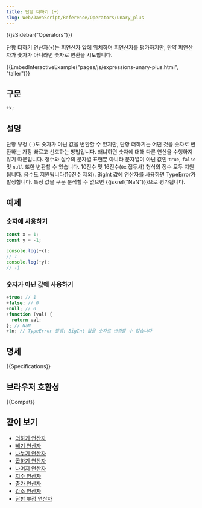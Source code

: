 ```yaml
---
title: 단항 더하기 (+)
slug: Web/JavaScript/Reference/Operators/Unary_plus
---
```


{{jsSidebar("Operators")}}

단항 더하기 연산자(`+`)는 피연산자 앞에 위치하며 피연산자를 평가하지만, 만약 피연산자가 숫자가 아니라면 숫자로 변환을 시도합니다.

{{EmbedInteractiveExample("pages/js/expressions-unary-plus.html", "taller")}}

## 구문

```js
+x;
```

## 설명

단항 부정 (`-`)도 숫자가 아닌 값을 변환할 수 있지만, 단항 더하기는
어떤 것을 숫자로 변환하는 가장 빠르고 선호하는 방법입니다. 왜냐하면 숫자에 대해 다른 연산을 수행하지 않기 때문입니다.
정수와 실수의 문자열 표현뿐 아니라 문자열이 아닌 값인 `true`, `false` 및 `null` 또한 변환할 수 있습니다.
10진수 및 16진수(`0x` 접두사) 형식의 정수 모두 지원됩니다. 음수도 지원됩니다(16진수 제외).
BigInt 값에 연산자를 사용하면 TypeError가 발생합니다. 특정 값을 구문 분석할 수 없으면 {{jsxref("NaN")}}으로 평가됩니다.

## 예제

### 숫자에 사용하기

```js
const x = 1;
const y = -1;

console.log(+x);
// 1
console.log(+y);
// -1
```

### 숫자가 아닌 값에 사용하기

```js
+true; // 1
+false; // 0
+null; // 0
+function (val) {
  return val;
}; // NaN
+1n; // TypeError 발생: BigInt 값을 숫자로 변경할 수 없습니다
```

## 명세

{{Specifications}}

## 브라우저 호환성

{{Compat}}

## 같이 보기

- [더하기 연산자](/ko/docs/Web/JavaScript/Reference/Operators/Addition)
- [빼기 연산자](/ko/docs/Web/JavaScript/Reference/Operators/Subtraction)
- [나누기 연산자](/ko/docs/Web/JavaScript/Reference/Operators/Division)
- [곱하기 연산자](/ko/docs/Web/JavaScript/Reference/Operators/Multiplication)
- [나머지 연산자](/ko/docs/Web/JavaScript/Reference/Operators/Remainder)
- [지수 연산자](/ko/docs/Web/JavaScript/Reference/Operators/Exponentiation)
- [증가 연산자](/ko/docs/Web/JavaScript/Reference/Operators/Increment)
- [감소 연산자](/ko/docs/Web/JavaScript/Reference/Operators/Decrement)
- [단항 부정 연산자](/ko/docs/Web/JavaScript/Reference/Operators/Unary_negation)
